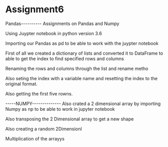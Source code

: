 # Assignment6
Pandas----------
Assignments on Pandas and Numpy

Using Juypter notebook in python version 3.6

Importing our Pandas as pd  to be able to work with the juypter notebook

First of all we created a dictionary of lists and converted it to DataFrame to able to get the index to find specified rows and columns

Renaming the rows and columns through the list and rename metho

Also seting  the index with a variable name and resetting the index to the original format.

Also getting the first five rowns.

-----NUMPY--------------
Also crated a 2 dimensional array by importing Numpy  as np to be able to work in jupyter notebook

Also transposing the 2 Dimensional array to get a new shape

Also creating a random 2Dimensionl

Multiplication of the arrayys 

